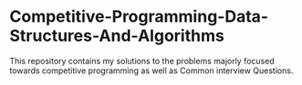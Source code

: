 # Competitive-Programming-Data-Structures-And-Algorithms
This repository contains my solutions to the problems majorly focused towards competitive programming as well as Common interview Questions.
